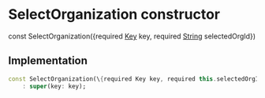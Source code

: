 


# SelectOrganization constructor






const
SelectOrganization(\{required [Key](https:api.flutter.dev/flutter/foundation/Key-class.html) key, required [String](https:api.flutter.dev/flutter/dart-core/String-class.html) selectedOrgId\})





## Implementation

```dart
const SelectOrganization(\{required Key key, required this.selectedOrgId\})
    : super(key: key);
```







